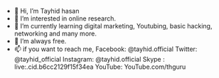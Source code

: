 - 👋 Hi, I’m Tayhid hasan
- 👀 I’m interested in online research. 
- 🌱 I’m currently learning digital marketing, Youtubing, basic hacking, networking and many more. 
- 💞️ I’m always free.
- 📫 if you want to reach me, 
     Facebook: @tayhid.official
     Twitter:  @tayhid_official
     Instagram: @tayhid.official
     Skype  : live:.cid.b6cc2129f15f34ea
    YouTube:  YouTube.com/thguru

<!---
tayhidhasan864/tayhidhasan864 is a ✨ special ✨ repository because its `README.md` (this file) appears on your GitHub profile.
You can click the Preview link to take a look at your changes.
--->
